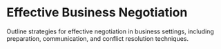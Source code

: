 # Effective Business Negotiation

Outline strategies for effective negotiation in business settings, including preparation, communication, and conflict resolution techniques.